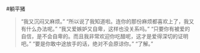 #躺平猪
>“我又沉闷又麻烦。”
>“所以说了我知道啦。连你的那份麻烦都喜欢上了，我又有什么办法呢。”
>“我又爱嫉妒又自卑，这样也没关系吗。”
>“只要你有被爱的自信，是不会自卑的。而且我非常欢迎你吃醋呢，这才是爱得深切的证明吧。”
>“要是你敢中途放手的话，绝对不会原谅你。”
>“了解。” 
